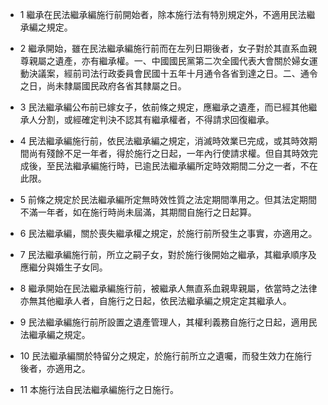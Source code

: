 * 1 繼承在民法繼承編施行前開始者，除本施行法有特別規定外，不適用民法繼承編之規定。

* 2 繼承開始，雖在民法繼承編施行前而在左列日期後者，女子對於其直系血親尊親屬之遺產，亦有繼承權。一、中國國民黨第二次全國代表大會關於婦女運動決議案，經前司法行政委員會民國十五年十月通令各省到達之日。二、通令之日，尚未隸屬國民政府各省其隸屬之日。

* 3 民法繼承編公布前已嫁女子，依前條之規定，應繼承之遺產，而已經其他繼承人分割，或經確定判決不認其有繼承權者，不得請求回復繼承。

* 4 民法繼承編施行前，依民法繼承編之規定，消滅時效業已完成，或其時效期間尚有殘餘不足一年者，得於施行之日起，一年內行使請求權。但自其時效完成後，至民法繼承編施行時，已逾民法繼承編所定時效期間二分之一者，不在此限。

* 5 前條之規定於民法繼承編所定無時效性質之法定期間準用之。但其法定期間不滿一年者，如在施行時尚未屆滿，其期間自施行之日起算。

* 6 民法繼承編，關於喪失繼承權之規定，於施行前所發生之事實，亦適用之。

* 7 民法繼承編施行前，所立之嗣子女，對於施行後開始之繼承，其繼承順序及應繼分與婚生子女同。

* 8 繼承開始在民法繼承編施行前，被繼承人無直系血親卑親屬，依當時之法律亦無其他繼承人者，自施行之日起，依民法繼承編之規定定其繼承人。

* 9 民法繼承編施行前所設置之遺產管理人，其權利義務自施行之日起，適用民法繼承編之規定。

* 10 民法繼承編關於特留分之規定，於施行前所立之遺囑，而發生效力在施行後者，亦適用之。

* 11 本施行法自民法繼承編施行之日施行。

